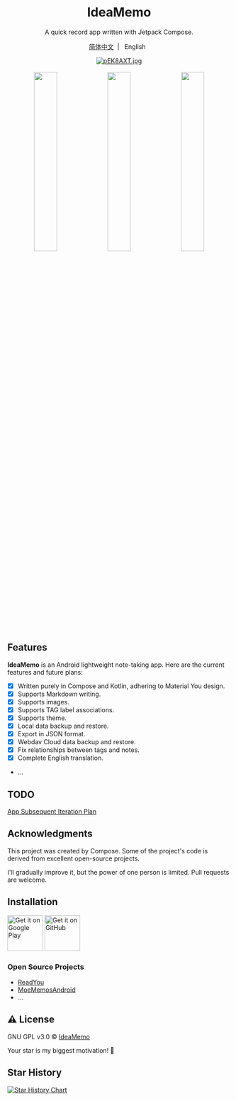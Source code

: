 

<div align="center">
    <h1>IdeaMemo</h1>
    <p>A quick record app written with Jetpack Compose. </p>
    <a target="_blank" href="https://github.com/ldlywt/IdeaMemo/blob/master/README-CN.md">简体中文</a>&nbsp;&nbsp;|&nbsp;&nbsp;
    English&nbsp;&nbsp;</p>
    <a href="https://imgse.com/i/pEK8AXT"><img src="https://s21.ax1x.com/2025/02/15/pEK8AXT.md.jpg" alt="pEK8AXT.jpg" border="0" /></a>
    <br/>
    <br/>
    <img src="https://s21.ax1x.com/2025/02/15/pEK8gEQ.png" width="32.2%" alt="" />
    <img src="https://s21.ax1x.com/2025/02/15/pEK86Hg.png" width="32.2%" alt="" />
    <img src="https://s21.ax1x.com/2025/02/15/pEK8yDS.png" width="32.2%" alt="" />
</div>

## Features

**IdeaMemo** is an Android lightweight note-taking app. Here are the current features and future plans:

- [x]  Written purely in Compose and Kotlin, adhering to Material You design.
- [x]  Supports Markdown writing.
- [x]  Supports images.
- [x]  Supports TAG label associations.
- [x]  Supports theme.
- [x]  Local data backup and restore.
- [x]  Export in JSON format.
- [x]  Webdav Cloud data backup and restore.
- [x]  Fix relationships between tags and notes.
- [x]  Complete English translation.
- ...

## TODO
[App Subsequent Iteration Plan](https://github.com/ldlywt/IdeaMemo/issues/2)

## Acknowledgments

This project was created by Compose. Some of the project's code is derived from excellent open-source projects.

I'll gradually improve it, but the power of one person is limited. Pull requests are welcome.

## Installation

[<img src="https://play.google.com/intl/en_us/badges/images/generic/en-play-badge.png"
     alt="Get it on Google Play"
     height="80">](https://play.google.com/store/apps/details?id=com.ldlywt.note)
[<img src="https://s1.ax1x.com/2023/01/12/pSu1a36.png" alt="Get it on GitHub" height="80">](https://github.com/ldlywt/IdeaMemo/releases/latest)     


### Open Source Projects

- [ReadYou](https://github.com/Ashinch/ReadYou)
- [MoeMemosAndroid](https://github.com/mudkipme/MoeMemosAndroid)
- ...

## ⚠️ License
GNU GPL v3.0 © [IdeaMemo](https://github.com/ldlywt/IdeaMemo/blob/master/LICENSE)

Your star is my biggest motivation! **🌟**

## Star History

[![Star History Chart]( https://api.star-history.com/svg?repos=ldlywt/IdeaMemo&type=Date)]( https://star-history.com/#ldlywt/IdeaMemo&Date)
